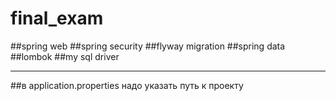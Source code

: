 # final_exam
##spring web
##spring security
##flyway migration
##spring data
##lombok
##my sql driver
__________
##в application.properties надо указать путь к проекту
